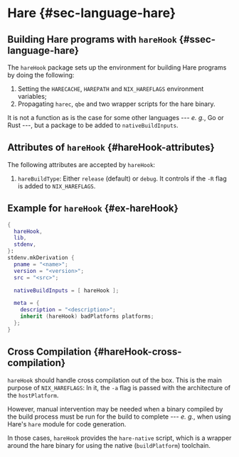 # Hare {#sec-language-hare}

## Building Hare programs with `hareHook` {#ssec-language-hare}

The `hareHook` package sets up the environment for building Hare programs by
doing the following:

1. Setting the `HARECACHE`, `HAREPATH` and `NIX_HAREFLAGS` environment variables;
1. Propagating `harec`, `qbe` and two wrapper scripts  for the hare binary.

It is not a function as is the case for some other languages --- *e. g.*, Go or
Rust ---, but a package to be added to `nativeBuildInputs`.

## Attributes of `hareHook` {#hareHook-attributes}

The following attributes are accepted by `hareHook`:

1. `hareBuildType`: Either `release` (default) or `debug`. It controls if the
   `-R` flag is added to `NIX_HAREFLAGS`.

## Example for `hareHook` {#ex-hareHook}

```nix
{
  hareHook,
  lib,
  stdenv,
}:
stdenv.mkDerivation {
  pname = "<name>";
  version = "<version>";
  src = "<src>";

  nativeBuildInputs = [ hareHook ];

  meta = {
    description = "<description>";
    inherit (hareHook) badPlatforms platforms;
  };
}
```

## Cross Compilation {#hareHook-cross-compilation}

`hareHook` should handle cross compilation out of the box. This is the main
purpose of `NIX_HAREFLAGS`: In it, the `-a` flag is passed with the architecture
of the `hostPlatform`.

However, manual intervention may be needed when a binary compiled by the build
process must be run for the build to complete --- *e. g.*, when using Hare's
`hare` module for code generation.

In those cases, `hareHook` provides the `hare-native` script, which is a wrapper
around the hare binary for using the native (`buildPlatform`) toolchain.
